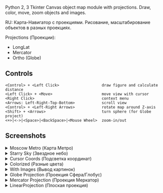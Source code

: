 Python 2, 3 Tkinter Canvas object map module with projections. Draw, color, move, zoom objects and images.

RU: Карта-Навигатор с проекциями. Рисование, масштабирование объектов в разных проекциях. 

Projections (Проекции):

* LongLat
* Mercator
* Ortho (Globe)

## Controls

    <Control> + <Left Click>                   draw figure and calculate distance
    <Left Click> + <Move>                      move view with cursor
    <Right Click>                              context menu
    <Arrows: Left-Right-Top-Bottom>            scroll view
    <Control> + <Left-Right Arrows>            rotate map around Z-axis
    <Shift> + <Arrows>                         turn sphere (for Globe project)
    <+>|<->|<Space>|<BackSpace>|<Mouse Wheel>  zoom-in/out

## Screenshots

<details>
<summary>Moscow Metro (Карта Метро)</summary>
<img src="https://content.foto.my.mail.ru/bk/egax/76/h-82.jpg" title="Moscow Metro 2022" alt="No image">
</details>

<details>
<summary>Starry Sky (Звездное небо)</summary>
<img src="http://img-fotki.yandex.ru/get/9066/136640652.0/0_e1cd2_ae1311cc_XL.png" title="Starry Sky" alt="No image">
</details>

<details>
<summary>Cursor Coords (Подсветка координат)</summary>
<img src="http://img-fotki.yandex.ru/get/9753/136640652.0/0_e1cd1_f8357616_XL.png" title="Cursor Coords" alt="No image">
</details>

<details>
<summary>Colorized (Разные цвета)</summary>
<img src="http://img-fotki.yandex.ru/get/9066/136640652.0/0_e1cd3_d0888712_L.png" title="Colorized" alt="No image">
</details>

<details>
<summary>With Images (Вывод картинок)</summary>
<img src="http://img-fotki.yandex.ru/get/9066/136640652.0/0_e1cce_345e39ee_XL.png" title="With Images" alt="No image">
</details>

<details>
<summary>Globe Projection (Проекция Сфера/Глобус)</summary>
<img src="http://img-fotki.yandex.ru/get/9062/136640652.0/0_e1ccd_7b12d07a_XL.png" title="Globe Projection" alt="No image">
</details>

<details>
<summary>Mercator Projection (Проекция Меркатор)</summary>
<img src="http://img-fotki.yandex.ru/get/9066/136640652.0/0_e1cd0_daee93be_XL.png" title="Mercator Projection" alt="No image">
</details>

<details>
<summary>LinearProjection (Плоская проекция)</summary>
<img src="http://img-fotki.yandex.ru/get/9066/136640652.0/0_e1ccf_9212823f_XL.png" title="LinearProjection" alt="No image">
</details>
